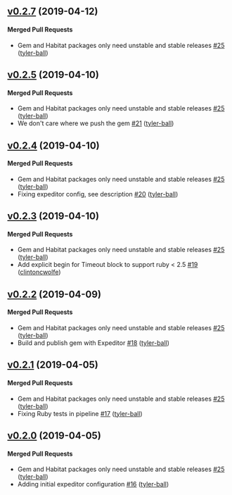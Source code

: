 <!-- latest_release 0.2.7 -->
## [v0.2.7](https://github.com/chef/license-acceptance/tree/v0.2.7) (2019-04-12)

#### Merged Pull Requests
- Gem and Habitat packages only need unstable and stable releases [#25](https://github.com/chef/license-acceptance/pull/25) ([tyler-ball](https://github.com/tyler-ball))
<!-- latest_release -->

<!-- release_rollup since=0.2.5-->
## [v0.2.5](https://github.com/chef/license-acceptance/tree/v0.2.5) (2019-04-10)

#### Merged Pull Requests
- Gem and Habitat packages only need unstable and stable releases [#25](https://github.com/chef/license-acceptance/pull/25) ([tyler-ball](https://github.com/tyler-ball)) <!-- 0.2.7 -->
- We don&#39;t care where we push the gem [#21](https://github.com/chef/license-acceptance/pull/21) ([tyler-ball](https://github.com/tyler-ball))

## [v0.2.4](https://github.com/chef/license-acceptance/tree/v0.2.4) (2019-04-10)

#### Merged Pull Requests
- Gem and Habitat packages only need unstable and stable releases [#25](https://github.com/chef/license-acceptance/pull/25) ([tyler-ball](https://github.com/tyler-ball)) <!-- 0.2.7 -->
- Fixing expeditor config, see description [#20](https://github.com/chef/license-acceptance/pull/20) ([tyler-ball](https://github.com/tyler-ball))

## [v0.2.3](https://github.com/chef/license-acceptance/tree/v0.2.3) (2019-04-10)

#### Merged Pull Requests
- Gem and Habitat packages only need unstable and stable releases [#25](https://github.com/chef/license-acceptance/pull/25) ([tyler-ball](https://github.com/tyler-ball)) <!-- 0.2.7 -->
- Add explicit begin for Timeout block to support ruby &lt; 2.5 [#19](https://github.com/chef/license-acceptance/pull/19) ([clintoncwolfe](https://github.com/clintoncwolfe))

## [v0.2.2](https://github.com/chef/license-acceptance/tree/v0.2.2) (2019-04-09)

#### Merged Pull Requests
- Gem and Habitat packages only need unstable and stable releases [#25](https://github.com/chef/license-acceptance/pull/25) ([tyler-ball](https://github.com/tyler-ball)) <!-- 0.2.7 -->
- Build and publish gem with Expeditor [#18](https://github.com/chef/license-acceptance/pull/18) ([tyler-ball](https://github.com/tyler-ball))

## [v0.2.1](https://github.com/chef/license-acceptance/tree/v0.2.1) (2019-04-05)

#### Merged Pull Requests
- Gem and Habitat packages only need unstable and stable releases [#25](https://github.com/chef/license-acceptance/pull/25) ([tyler-ball](https://github.com/tyler-ball)) <!-- 0.2.7 -->
- Fixing Ruby tests in pipeline [#17](https://github.com/chef/license-acceptance/pull/17) ([tyler-ball](https://github.com/tyler-ball))

## [v0.2.0](https://github.com/chef/license-acceptance/tree/v0.2.0) (2019-04-05)

#### Merged Pull Requests
- Gem and Habitat packages only need unstable and stable releases [#25](https://github.com/chef/license-acceptance/pull/25) ([tyler-ball](https://github.com/tyler-ball)) <!-- 0.2.7 -->
- Adding initial expeditor configuration [#16](https://github.com/chef/license-acceptance/pull/16) ([tyler-ball](https://github.com/tyler-ball))
<!-- release_rollup -->

<!-- latest_stable_release -->

<!-- latest_stable_release -->